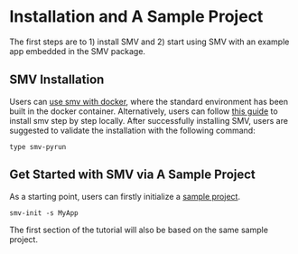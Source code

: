 # Installation and A Sample Project

The first steps are to 1) install SMV and 2) start using SMV with an example app embedded in the SMV package.

## SMV Installation
Users can [use smv with docker](https://github.com/TresAmigosSD/SMV#installation), where the standard environment has been built in the docker container. Alternatively, users can follow [this guide](https://github.com/TresAmigosSD/SMV/blob/master/docs/user/smv_install.md) to install smv step by step locally. After successfully installing SMV, users are suggested to validate the installation with the following command:
```shell
type smv-pyrun
```

## Get Started with SMV via A Sample Project
As a starting point, users can firstly initialize a [sample project](https://github.com/TresAmigosSD/SMV#create-example-app). 
```
smv-init -s MyApp
```
The first section of the tutorial will also be based on the same sample project.
